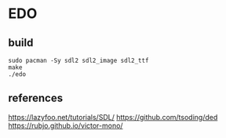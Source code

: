 # EDO

## build

```
sudo pacman -Sy sdl2 sdl2_image sdl2_ttf
make
./edo
```

## references
https://lazyfoo.net/tutorials/SDL/
https://github.com/tsoding/ded
https://rubjo.github.io/victor-mono/
